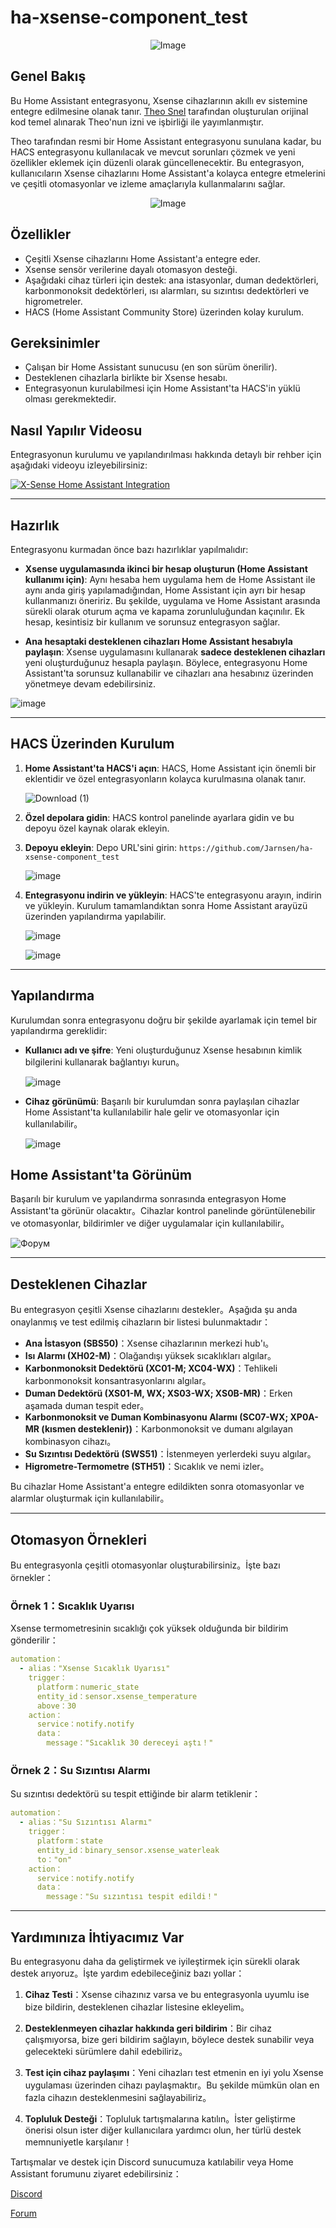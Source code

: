 # ha-xsense-component_test

<p align="center">
<img src="https://github.com/user-attachments/assets/8e05446e-bc14-4a21-9f6d-8e9f9defd630" alt="Image">
</p>

## Genel Bakış
Bu Home Assistant entegrasyonu, Xsense cihazlarının akıllı ev sistemine entegre edilmesine olanak tanır. [Theo Snel](https://github.com/theosnel/homeassistant-core/tree/xsense/homeassistant/components/xsense) tarafından oluşturulan orijinal kod temel alınarak Theo'nun izni ve işbirliği ile yayımlanmıştır.

Theo tarafından resmi bir Home Assistant entegrasyonu sunulana kadar, bu HACS entegrasyonu kullanılacak ve mevcut sorunları çözmek ve yeni özellikler eklemek için düzenli olarak güncellenecektir. Bu entegrasyon, kullanıcıların Xsense cihazlarını Home Assistant'a kolayca entegre etmelerini ve çeşitli otomasyonlar ve izleme amaçlarıyla kullanmalarını sağlar.

<p align="center">
  <img src="https://github.com/user-attachments/assets/fbe7e69b-9204-4de4-a245-e0e2bdbd7f73" alt="Image">
</p>

## Özellikler
- Çeşitli Xsense cihazlarını Home Assistant'a entegre eder.
- Xsense sensör verilerine dayalı otomasyon desteği.
- Aşağıdaki cihaz türleri için destek: ana istasyonlar, duman dedektörleri, karbonmonoksit dedektörleri, ısı alarmları, su sızıntısı dedektörleri ve higrometreler.
- HACS (Home Assistant Community Store) üzerinden kolay kurulum.

## Gereksinimler
- Çalışan bir Home Assistant sunucusu (en son sürüm önerilir).
- Desteklenen cihazlarla birlikte bir Xsense hesabı.
- Entegrasyonun kurulabilmesi için Home Assistant'ta HACS'in yüklü olması gerekmektedir.

## Nasıl Yapılır Videosu
Entegrasyonun kurulumu ve yapılandırılması hakkında detaylı bir rehber için aşağıdaki videoyu izleyebilirsiniz:

[![X-Sense Home Assistant Integration](https://img.youtube.com/vi/3CCKK-qX-YA/0.jpg)](https://www.youtube.com/watch?v=3CCKK-qX-YA)

____________________________________________________________

## Hazırlık
Entegrasyonu kurmadan önce bazı hazırlıklar yapılmalıdır:

- **Xsense uygulamasında ikinci bir hesap oluşturun (Home Assistant kullanımı için)**: Aynı hesaba hem uygulama hem de Home Assistant ile aynı anda giriş yapılamadığından, Home Assistant için ayrı bir hesap kullanmanızı öneririz. Bu şekilde, uygulama ve Home Assistant arasında sürekli olarak oturum açma ve kapama zorunluluğundan kaçınılır. Ek hesap, kesintisiz bir kullanım ve sorunsuz entegrasyon sağlar.

- **Ana hesaptaki desteklenen cihazları Home Assistant hesabıyla paylaşın**: Xsense uygulamasını kullanarak **sadece desteklenen cihazları** yeni oluşturduğunuz hesapla paylaşın. Böylece, entegrasyonu Home Assistant'ta sorunsuz kullanabilir ve cihazları ana hesabınız üzerinden yönetmeye devam edebilirsiniz.

![image](https://github.com/Elwinmage/ha-xsense-component/assets/15807572/9cc18693-5f37-49c5-a67d-22602fa7eef5)

____________________________________________________________

## HACS Üzerinden Kurulum
1. **Home Assistant'ta HACS'i açın**:
   HACS, Home Assistant için önemli bir eklentidir ve özel entegrasyonların kolayca kurulmasına olanak tanır.

   ![Download (1)](https://github.com/Elwinmage/ha-xsense-component/assets/15807572/3220c686-f53f-4766-9523-e3272a6ff104)

2. **Özel depolara gidin**:
   HACS kontrol panelinde ayarlara gidin ve bu depoyu özel kaynak olarak ekleyin.

3. **Depoyu ekleyin**:
   Depo URL'sini girin: `https://github.com/Jarnsen/ha-xsense-component_test`

   ![image](https://github.com/Elwinmage/ha-xsense-component/assets/15807572/48c23cf0-a212-4889-8d08-f995ff2fd5d7)

4. **Entegrasyonu indirin ve yükleyin**:
   HACS'te entegrasyonu arayın, indirin ve yükleyin. Kurulum tamamlandıktan sonra Home Assistant arayüzü üzerinden yapılandırma yapılabilir.

   ![image](https://github.com/Elwinmage/ha-xsense-component/assets/15807572/5bd2d567-6568-47c5-a45e-6af7228ff30e)
   
   ![image](https://github.com/Elwinmage/ha-xsense-component/assets/15807572/33cd7bfa-eec2-44f5-af30-4f21269f0081)

____________________________________________________________

## Yapılandırma
Kurulumdan sonra entegrasyonu doğru bir şekilde ayarlamak için temel bir yapılandırma gereklidir:
- **Kullanıcı adı ve şifre**: Yeni oluşturduğunuz Xsense hesabının kimlik bilgilerini kullanarak bağlantıyı kurun。

    ![image](https://github.com/Elwinmage/ha-xsense-component/assets/15807572/48c5e923-a6a0-4a47-8f26-8ef3954ea34b)
  
- **Cihaz görünümü**: Başarılı bir kurulumdan sonra paylaşılan cihazlar Home Assistant'ta kullanılabilir hale gelir ve otomasyonlar için kullanılabilir。

    ![image](https://github.com/Elwinmage/ha-xsense-component/assets/15807572/42b33b6b-ecd9-45f6-99fc-314a0abd9bbe)
## Home Assistant'ta Görünüm
Başarılı bir kurulum ve yapılandırma sonrasında entegrasyon Home Assistant'ta görünür olacaktır。Cihazlar kontrol panelinde görüntülenebilir ve otomasyonlar, bildirimler ve diğer uygulamalar için kullanılabilir。

![Форум](https://github.com/Elwinmage/ha-xsense-component/assets/15807572/2d271b78-39d9-4bbd-837d-8593cf1933bd)

____________________________________________________________

## Desteklenen Cihazlar
Bu entegrasyon çeşitli Xsense cihazlarını destekler。Aşağıda şu anda onaylanmış ve test edilmiş cihazların bir listesi bulunmaktadır：
- **Ana İstasyon (SBS50)**：Xsense cihazlarının merkezi hub'ı。
- **Isı Alarmı (XH02-M)**：Olağandışı yüksek sıcaklıkları algılar。
- **Karbonmonoksit Dedektörü (XC01-M; XC04-WX)**：Tehlikeli karbonmonoksit konsantrasyonlarını algılar。
- **Duman Dedektörü (XS01-M, WX; XS03-WX; XS0B-MR)**：Erken aşamada duman tespit eder。
- **Karbonmonoksit ve Duman Kombinasyonu Alarmı (SC07-WX; XP0A-MR (kısmen desteklenir))**：Karbonmonoksit ve dumanı algılayan kombinasyon cihazı。
- **Su Sızıntısı Dedektörü (SWS51)**：İstenmeyen yerlerdeki suyu algılar。
- **Higrometre-Termometre (STH51)**：Sıcaklık ve nemi izler。

Bu cihazlar Home Assistant'a entegre edildikten sonra otomasyonlar ve alarmlar oluşturmak için kullanılabilir。

____________________________________________________________

## Otomasyon Örnekleri
Bu entegrasyonla çeşitli otomasyonlar oluşturabilirsiniz。İşte bazı örnekler：

### Örnek 1：Sıcaklık Uyarısı
Xsense termometresinin sıcaklığı çok yüksek olduğunda bir bildirim gönderilir：

```yaml
automation：
  - alias："Xsense Sıcaklık Uyarısı"
    trigger：
      platform：numeric_state
      entity_id：sensor.xsense_temperature
      above：30
    action：
      service：notify.notify
      data：
        message："Sıcaklık 30 dereceyi aştı！"
```

### Örnek 2：Su Sızıntısı Alarmı
Su sızıntısı dedektörü su tespit ettiğinde bir alarm tetiklenir：

```yaml
automation：
  - alias："Su Sızıntısı Alarmı"
    trigger：
      platform：state
      entity_id：binary_sensor.xsense_waterleak
      to："on"
    action：
      service：notify.notify
      data：
        message："Su sızıntısı tespit edildi！"
```

____________________________________________________________

## Yardımınıza İhtiyacımız Var
Bu entegrasyonu daha da geliştirmek ve iyileştirmek için sürekli olarak destek arıyoruz。İşte yardım edebileceğiniz bazı yollar：

1. **Cihaz Testi**：Xsense cihazınız varsa ve bu entegrasyonla uyumlu ise bize bildirin, desteklenen cihazlar listesine ekleyelim。

2. **Desteklenmeyen cihazlar hakkında geri bildirim**：Bir cihaz çalışmıyorsa, bize geri bildirim sağlayın, böylece destek sunabilir veya gelecekteki sürümlere dahil edebiliriz。

3. **Test için cihaz paylaşımı**：Yeni cihazları test etmenin en iyi yolu Xsense uygulaması üzerinden cihazı paylaşmaktır。Bu şekilde mümkün olan en fazla cihazın desteklenmesini sağlayabiliriz。

4. **Topluluk Desteği**：Topluluk tartışmalarına katılın。İster geliştirme önerisi olsun ister diğer kullanıcılara yardımcı olun, her türlü destek memnuniyetle karşılanır！

Tartışmalar ve destek için Discord sunucumuza katılabilir veya Home Assistant forumunu ziyaret edebilirsiniz：

[Discord](https：//discord.gg/5phHHgGb3V)

[Forum](https：//community.home-assistant.io/t/x-sense-security-is-it-possible-to-create-an-integration/534119/110)
